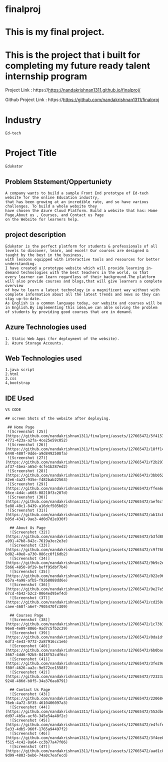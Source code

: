 # finalproj
# This is my final project.
# This is the project that i built for completing my future ready talent internship program

Project Link : https://https://nandakrishnan1311.github.io/finalproj/

Github Project Link : https://https://github.com/nandakrishnan1311/finalproj



# Industry
    Ed-tech
    
# Project Title
    Edukator

## Problem Ststement/Oppertuniety
    A company wants to build a sample Front End prototype of Ed-tech website for the online Education industry,
    that has been growing at an incredible rate, and so have various challenges. To build a whole website they 
    have chosen the Azure Cloud Platform. Build a website that has: Home Page,About us , Courses, and Contact us Page 
    on the Website for learners help.
    

## project description
    Edukator is the perfect platform for students & professionals of all levels to discover, learn, and excel! Our courses are designed & taught by the best in the business,
    with lessons equipped with interactive tools and resources for better understanding.
    I have created a prototype website which will provide learning in-demand technologies with the best teachers in the world, so that       
    every learner can learn regardless of their background.The platform will also provide courses and blogs,that will give learners a complete overview 
    of how to learn a latest technology in a magnificent way without with complete information about all the latest trends and news so they can stay up-to-date. 
    As English is a common language today, our website and courses will be in English.By implementing this idea,we can able solving the problem of students by providing good courses that are in demand.
## Azure Technologies used 

    1. Static Web Apps (for deployment of the website).
    2. Azure Storage Accounts.
## Web Technologies used 
    1.java script
    2.html
    3.css
    4,bootstrap
## IDE Used
    VS CODE
    
    ## screen Shots of the website after deploying.
    
     ## Home Page
     ![Screenshot (25)](https://github.com/nandakrishnan1311/finalproj/assets/127665472/5f41571a-4771-423a-a2fa-4ce25e59c052)
     ![Screenshot (26)](https://github.com/nandakrishnan1311/finalproj/assets/127665472/18ff1469-6440-480f-9dde-a9d8492508fa)
     ![Screenshot (27)](https://github.com/nandakrishnan1311/finalproj/assets/127665472/f2b29769-af37-4bea-a65d-4cfe1b287ed2)
     ![Screenshot (28)](https://github.com/nandakrishnan1311/finalproj/assets/127665472/3bb052fc-82e6-4a23-935e-f482bab22563)
     ![Screenshot (29)](https://github.com/nandakrishnan1311/finalproj/assets/127665472/ffea6df0-98ce-4d4c-a603-08210f3c207d)
     ![Screenshot (30)](https://github.com/nandakrishnan1311/finalproj/assets/127665472/aef6cf4d-5e88-48c1-8439-a16dcf505b02)
     ![Screenshot (31)](https://github.com/nandakrishnan1311/finalproj/assets/127665472/ab13cb4c-b05d-4341-9ae3-4d0d7d2e930f)
     
      ## About Us Page
      ![Screenshot (32)](https://github.com/nandakrishnan1311/finalproj/assets/127665472/b3fd8811-a991-47b8-842c-7619a3ec2e3e)
      ![Screenshot (33)](https://github.com/nandakrishnan1311/finalproj/assets/127665472/c9f7683e-bd82-40e8-a730-086cc0f16db2)
      ![Screenshot (34)](https://github.com/nandakrishnan1311/finalproj/assets/127665472/9b9c2e3f-5b66-4850-8f29-beff95dbf7b4)
      ![Screenshot (35)](https://github.com/nandakrishnan1311/finalproj/assets/127665472/022e96c5-057a-4a98-afb5-f9268088dd6e)
      ![Screenshot (36)](https://github.com/nandakrishnan1311/finalproj/assets/127665472/9e27e5ae-67cd-4b42-b2c2-0064ed95ef4d)
      ![Screenshot (37)](https://github.com/nandakrishnan1311/finalproj/assets/127665472/cd250afb-caee-468f-a6e7-7905470fc309)
      
      ## Courses Page
      ![Screenshot (38)](https://github.com/nandakrishnan1311/finalproj/assets/127665472/1c73b1e3-96e8-4e09-8066-9ad7c5fb2c29)
      ![Screenshot (39)](https://github.com/nandakrishnan1311/finalproj/assets/127665472/0da1dfed-6df3-4e43-9772-2a87916cc1e6)
      ![Screenshot (40)](https://github.com/nandakrishnan1311/finalproj/assets/127665472/6b0badd5-3667-4dd6-92b5-8418f52cdf6c)
      ![Screenshot (41)](https://github.com/nandakrishnan1311/finalproj/assets/127665472/3fe29d49-f80f-4626-aa2c-9e572ce1558f)
      ![Screenshot (42)](https://github.com/nandakrishnan1311/finalproj/assets/127665472/72323ace-9248-486d-b8f5-34a376aa8791)
      
      ## Contact Us Page
      ![Screenshot (43)](https://github.com/nandakrishnan1311/finalproj/assets/127665472/22068470-76eb-4a72-8f35-4610406097a3)
      ![Screenshot (44)](https://github.com/nandakrishnan1311/finalproj/assets/127665472/552dbee5-dd97-4b5a-acf8-345e54a48f2c)
      ![Screenshot (45)](https://github.com/nandakrishnan1311/finalproj/assets/127665472/e4fcfe3e-5e33-4db5-960f-1765a94497f2)
      ![Screenshot (46)](https://github.com/nandakrishnan1311/finalproj/assets/127665472/3f4ee04e-f515-4c42-8a64-cc3b77a47f06)
      ![Screenshot (47)](https://github.com/nandakrishnan1311/finalproj/assets/127665472/aad1c066-9d99-4803-beb6-74a0c7eafecd)
